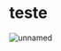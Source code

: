 # teste

![unnamed](https://github.com/MuriloGon/teste/assets/45644220/dc02b666-6193-4122-ac6e-4002248a0b14)

